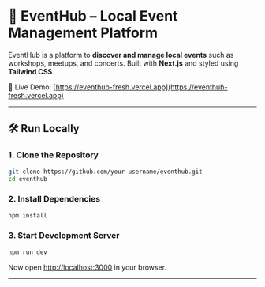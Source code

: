 


# 🎉 EventHub – Local Event Management Platform

EventHub is a platform to **discover and manage local events** such as workshops, meetups, and concerts.
Built with **Next.js** and styled using **Tailwind CSS**.

🔗 Live Demo: [https://eventhub-fresh.vercel.app](https://eventhub-fresh.vercel.app)

---

## 🛠️ Run Locally

### 1. Clone the Repository

```bash
git clone https://github.com/your-username/eventhub.git
cd eventhub
```

### 2. Install Dependencies

```bash
npm install
```

### 3. Start Development Server

```bash
npm run dev
```

Now open [http://localhost:3000](http://localhost:3000) in your browser.

---
